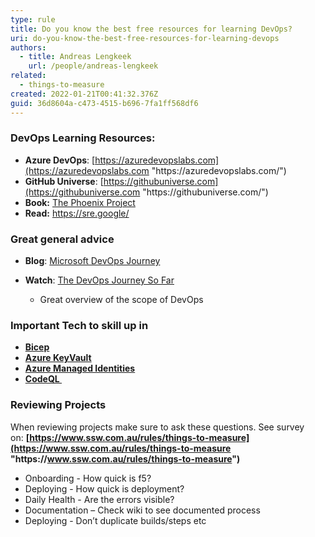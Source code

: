 ```yaml
---
type: rule
title: Do you know the best free resources for learning DevOps?
uri: do-you-know-the-best-free-resources-for-learning-devops
authors:
  - title: Andreas Lengkeek
    url: /people/andreas-lengkeek
related:
  - things-to-measure
created: 2022-01-21T00:41:32.376Z
guid: 36d8604a-c473-4515-b696-7fa1ff568df6
---
```

### DevOps Learning Resources:

* **Azure DevOps**: [https://azuredevopslabs.com](https://azuredevopslabs.com "https\://azuredevopslabs.com/")
* **GitHub Universe**: [https://githubuniverse.com](https://githubuniverse.com "https\://githubuniverse.com/")
* **Book:** [The Phoenix Project](https://www.goodreads.com/book/show/17255186-the-phoenix-project)
* **Read:** <https://sre.google/>

### Great general advice

* **Blog**: [Microsoft DevOps Journey](https://azure.microsoft.com/en-au/blog/sharing-the-devops-journey-at-microsoft/)
* **Watch**: [The DevOps Journey So Far](https://www.youtube.com/watch?v=OwiT59e0kB4)

  * Great overview of the scope of DevOps

### Important Tech to skill up in

* **[Bicep](https://docs.microsoft.com/en-us/azure/azure-resource-manager/bicep/overview?tabs=bicep)**
* **[Azure KeyVault](https://azure.microsoft.com/en-au/services/key-vault/)**
* **[Azure Managed Identities](https://docs.microsoft.com/en-us/azure/active-directory/managed-identities-azure-resources/overview)**
* **[CodeQL ](https://codeql.github.com/)**

### Reviewing Projects

When reviewing projects make sure to ask these questions. See survey on: **[https://www.ssw.com.au/rules/things-to-measure](https://www.ssw.com.au/rules/things-to-measure "https\://www.ssw.com.au/rules/things-to-measure")**

* Onboarding - How quick is f5?
* Deploying - How quick is deployment?
* Daily Health - Are the errors visible?
* Documentation – Check wiki to see documented process
* Deploying - Don’t duplicate builds/steps etc